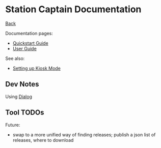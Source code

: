 # Station Captain Documentation

[Back](../)

Documentation pages:

 - [Quickstart Guide](Quickstart%20Guide.md)
 - [User Guide](User%20Guide.adoc)

See also:

 - [Setting up Kiosk Mode](../../../deployment/Single%20Host/docs/guides/Kiosk%20Mode.md)


## Dev Notes

Using [Dialog](http://www.unixcl.com/2009/12/linux-dialog-utility-short-tutorial.html)

## Tool TODOs

Future:

 - swap to a more unified way of finding releases; publish a json list of releases, where to download 

